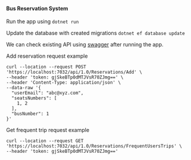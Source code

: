 #### Bus Reservation System

Run the app using `dotnet run`

Update the database with created migrations `dotnet ef database update`

We can check existing API using [swagger](https://localhost:7032/swagger/index.html) after running the app.

Add reservation request example
```
curl --location --request POST 'https://localhost:7032/api/1.0/Reservations/Add' \
--header 'token: gjSkeBTp0dMTJVsR70ZJmg==' \
--header 'Content-Type: application/json' \
--data-raw '{
  "userEmail": "abc@xyz.com",
  "seatsNumbers": [
    1, 2
  ],
  "busNumber": 1
}'
```
Get frequent trip request example

```
curl --location --request GET 'https://localhost:7032/api/1.0/Reservations/FrequentUsersTrips' \
--header 'token: gjSkeBTp0dMTJVsR70ZJmg=='
```
